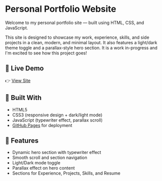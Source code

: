 # Personal Portfolio Website

Welcome to my personal portfolio site — built using HTML, CSS, and JavaScript.

This site is designed to showcase my work, experience, skills, and side projects in a clean, modern, and minimal layout. It also features a light/dark theme toggle and a parallax-style hero section. It is a work in-progress and I'm excited to see how this project goes!

## 🚀 Live Demo

👉 [View Site](https://chloefeierabend.github.io/portfolio-site)

## 🔧 Built With

- HTML5
- CSS3 (responsive design + dark/light mode)
- JavaScript (typewriter effect, parallax scroll)
- [GitHub Pages](https://pages.github.com/) for deployment

## 🧠 Features

- Dynamic hero section with typewriter effect
- Smooth scroll and section navigation
- Light/Dark mode toggle
- Parallax effect on hero content
- Sections for Experience, Projects, Skills, and Resume
